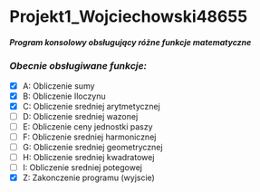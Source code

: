 # Projekt1_Wojciechowski48655
##### Program konsolowy obsługujący różne funkcje matematyczne

### *Obecnie obsługiwane funkcje:*

* [x] A: Obliczenie sumy
* [x] B: Obliczenie Iloczynu
* [x] C: Obliczenie sredniej arytmetycznej
* [ ] D: Obliczenie sredniej wazonej
* [ ] E: Obliczenie ceny jednostki paszy
* [ ] F: Obliczenie sredniej harmonicznej
* [ ] G: Obliczenie sredniej geometrycznej
* [ ] H: Obliczenie sredniej kwadratowej
* [ ] I: Obliczenie sredniej potegowej
* [x] Z: Zakonczenie programu (wyjscie)
